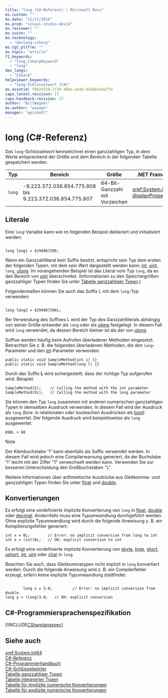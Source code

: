 ```yaml
---
title: "long (C#-Referenz) | Microsoft Docs"
ms.custom: ""
ms.date: "11/17/2016"
ms.prod: "visual-studio-dev14"
ms.reviewer: ""
ms.suite: ""
ms.technology: 
  - "devlang-csharp"
ms.tgt_pltfrm: ""
ms.topic: "article"
f1_keywords: 
  - "long_CSharpKeyword"
  - "long"
dev_langs: 
  - "CSharp"
helpviewer_keywords: 
  - "long-Schlüsselwort [C#]"
ms.assetid: f9b24319-1f39-48be-a42b-d528ee28a7fd
caps.latest.revision: 17
caps.handback.revision: 17
author: "BillWagner"
ms.author: "wiwagn"
manager: "wpickett"
---
```

# long (C#-Referenz)
Das `long`\-Schlüsselwort kennzeichnet einen ganzzahligen Typ, in dem Werte entsprechend der Größe und dem Bereich in der folgenden Tabelle gespeichert werden.  
  
|Typ|Bereich|Größe|.NET Framework\-Typ|  
|---------|-------------|-----------|-------------------------|  
|`long`|\-9.223.372.036.854.775.808 bis 9.223.372.036.854.775.807|64\-Bit\-Ganzzahl mit Vorzeichen|<xref:System.Int64?displayProperty=fullName>|  
  
## Literale  
 Eine `long`\-Variable kann wie im folgenden Beispiel deklariert und initialisiert werden:  
  
```  
  
long long1 = 4294967296;  
```  
  
 Wenn ein Ganzzahlliteral kein Suffix besitzt, entspricht sein Typ dem ersten der folgenden Typen, mit dem sein Wert dargestellt werden kann: [int](../../../csharp/language-reference/keywords/int.md), [uint](../../../csharp/language-reference/keywords/uint.md), `long`, [ulong](../../../csharp/language-reference/keywords/ulong.md).  Im vorangehenden Beispiel ist das Literal vom Typ `long`, da es den Bereich von [uint](../../../csharp/language-reference/keywords/uint.md) überschreitet. \(Informationen zu den Speichergrößen ganzzahliger Typen finden Sie unter [Tabelle ganzzahliger Typen](../../../csharp/language-reference/keywords/integral-types-table.md).\)  
  
 Folgendermaßen können Sie auch das Suffix L mit dem `long`\-Typ verwenden:  
  
```  
  
long long2 = 4294967296L;  
```  
  
 Bei Verwendung des Suffixes L wird der Typ des Ganzzahlliterals abhängig von seiner Größe entweder als `long` oder als [ulong](../../../csharp/language-reference/keywords/ulong.md) festgelegt.  In diesem Fall wird `long` verwendet, da dessen Bereich kleiner ist als der von [ulong](../../../csharp/language-reference/keywords/ulong.md).  
  
 Suffixe werden häufig beim Aufrufen überladener Methoden eingesetzt.  Betrachten Sie z. B. die folgenden überladenen Methoden, die den `long`\-Parameter und den [int](../../../csharp/language-reference/keywords/int.md)\-Parameter verwenden:  
  
```  
public static void SampleMethod(int i) {}  
public static void SampleMethod(long l) {}  
```  
  
 Durch das Suffix **L** wird sichergestellt, dass der richtige Typ aufgerufen wird. Beispiel:  
  
```  
SampleMethod(5);    // Calling the method with the int parameter  
SampleMethod(5L);   // Calling the method with the long parameter  
```  
  
 Sie können den Typ `long` zusammen mit anderen numerischen ganzzahligen Typen in demselben Ausdruck verwenden. In diesem Fall wird der Ausdruck als `long` \(bzw. in relationalen oder booleschen Ausdrücken als [bool](../../../csharp/language-reference/keywords/bool.md)\) ausgewertet.  Der folgende Ausdruck wird beispielsweise als `long` ausgewertet:  
  
```  
898L + 88  
```  
  
> [!NOTE]
>  Der Kleinbuchstabe "l" kann ebenfalls als Suffix verwendet werden.  In diesem Fall wird jedoch eine Compilerwarnung generiert, da der Buchstabe "l" leicht mit der Ziffer "1" verwechselt werden kann. Verwenden Sie zur besseren Unterscheidung den Großbuchstaben "L".  
  
 Weitere Informationen über arithmetische Ausdrücke aus Gleitkomma\- und ganzzahligen Typen finden Sie unter [float](../../../csharp/language-reference/keywords/float.md) und [double](../../../csharp/language-reference/keywords/double.md).  
  
## Konvertierungen  
 Es erfolgt eine vordefinierte implizite Konvertierung von `long` in [float](../../../csharp/language-reference/keywords/float.md), [double](../../../csharp/language-reference/keywords/double.md) oder [decimal](../../../csharp/language-reference/keywords/decimal.md).  Andernfalls muss eine Typumwandlung durchgeführt werden.  Ohne explizite Typumwandlung wird durch die folgende Anweisung z. B. ein Kompilierungsfehler generiert:  
  
```  
int x = 8L;        // Error: no implicit conversion from long to int  
int x = (int)8L;   // OK: explicit conversion to int  
```  
  
 Es erfolgt eine vordefinierte implizite Konvertierung von [sbyte](../../../csharp/language-reference/keywords/sbyte.md), [byte](../../../csharp/language-reference/keywords/byte.md), [short](../../../csharp/language-reference/keywords/short.md), [ushort](../../../csharp/language-reference/keywords/ushort.md), [int](../../../csharp/language-reference/keywords/int.md), [uint](../../../csharp/language-reference/keywords/uint.md) oder [char](../../../csharp/language-reference/keywords/char.md) in `long`.  
  
 Beachten Sie auch, dass Gleitkommatypen nicht implizit in `long` konvertiert werden.  Durch die folgende Anweisung wird z. B. ein Compilerfehler erzeugt, sofern keine explizite Typumwandlung stattfindet:  
  
```  
  
        long x = 3.0;         // Error: no implicit conversion from double  
long y = (long)3.0;   // OK: explicit conversion  
```  
  
## C\#\-Programmiersprachenspezifikation  
 [!INCLUDE[CSharplangspec](../../../csharp/language-reference/keywords/includes/csharplangspec_md.md)]  
  
## Siehe auch  
 <xref:System.Int64>   
 [C\#\-Referenz](../../../csharp/language-reference/index.md)   
 [C\#\-Programmierhandbuch](../../../csharp/programming-guide/index.md)   
 [C\#\-Schlüsselwörter](../../../csharp/language-reference/keywords/index.md)   
 [Tabelle ganzzahliger Typen](../../../csharp/language-reference/keywords/integral-types-table.md)   
 [Tabelle integrierter Typen](../../../csharp/language-reference/keywords/built-in-types-table.md)   
 [Tabelle für implizite numerische Konvertierungen](../../../csharp/language-reference/keywords/implicit-numeric-conversions-table.md)   
 [Tabelle für explizite numerische Konvertierungen](../../../csharp/language-reference/keywords/explicit-numeric-conversions-table.md)